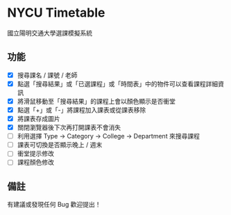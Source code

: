 # NYCU Timetable

國立陽明交通大學選課模擬系統

## 功能

- [x] 搜尋課名 / 課號 / 老師
- [x] 點選「搜尋結果」或「已選課程」或「時間表」中的物件可以查看課程詳細資訊
- [x] 將滑鼠移動至「搜尋結果」的課程上會以顏色顯示是否衝堂
- [x] 點選「+」或「-」將課程加入課表或從課表移除
- [x] 將課表存成圖片
- [x] 關閉瀏覽器後下次再打開課表不會消失
- [ ] 利用選擇 Type -> Category -> College -> Department 來搜尋課程
- [ ] 課表可切換是否顯示晚上 / 週末
- [ ] 衝堂提示修改
- [ ] 課程顏色修改

## 備註
有建議或發現任何 Bug 歡迎提出！
